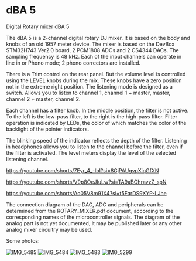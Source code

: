 # dBA 5 
 Digital Rotary mixer dBA 5

The dBA 5 is a 2-channel digital rotary DJ mixer. It is based on the body and knobs of an old 1957 meter device.
The mixer is based on the DevBox STM32H743 Ver2.0 board, 2 PCM1808 ADCs and 2 CS4344 DACs. The sampling frequency is 48 kHz.
Each of the input channels can operate in line in or Phono mode; 2 phono correctors are installed.

There is a Trim control on the rear panel. But the volume level is controlled using the LEVEL knobs during the mix. These knobs have a zero position not in the extreme right position. The listening mode is designed as a switch. Allows you to listen to channel 1, channel 1 + master, master, channel 2 + master, channel 2.

Each channel has a filter knob. In the middle position, the filter is not active. To the left is the low-pass filter, to the right is the high-pass filter. Filter operation is indicated by LEDs, the color of which matches the color of the backlight of the pointer indicators.

The blinking speed of the indicator reflects the depth of the filter. Listening in headphones allows you to listen to the channel before the filter, even if the filter is activated.
The level meters display the level of the selected listening channel.

https://youtube.com/shorts/7Eyr_4_-lbI?si=8GjPAUgvpXiqGfXN

https://youtube.com/shorts/V9p8OeJIuLw?si=TA9aBOhravzZ_spN

https://youtube.com/shorts/Ao05V8m91X4?si=t5FqrDS9XYP-LJhe

The connection diagram of the DAC, ADC and peripherals can be determined from the ROTARY_MIXER.pdf document, according to the corresponding names of the microcontroller signals. The diagram of the analog part is not yet documented, it may be published later or any other analog mixer circuitry may be used.

Some photos:


![IMG_5485](https://github.com/user-attachments/assets/c0187300-9487-4375-b4b3-9160a46f238e)
![IMG_5484](https://github.com/user-attachments/assets/1cc52c5c-462f-43cc-a9ac-b00fe452af80)
![IMG_5483](https://github.com/user-attachments/assets/792e7a94-4ec1-4c08-9f8e-9f7dce05ae30)
![IMG_5299](https://github.com/user-attachments/assets/80cd1492-dd1c-4cbf-a584-017d0b3b4e11)

